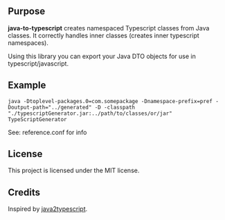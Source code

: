 ## Purpose

**java-to-typescript** creates namespaced Typescript classes from Java classes. It correctly handles inner classes (creates inner typescript namespaces). 

Using this library you can export your Java DTO objects for use in typescript/javascript.

## Example

``java -Dtoplevel-packages.0=com.somepackage -Dnamespace-prefix=pref -Doutput-path="../generated" -D -classpath "./typescriptGenerator.jar:../path/to/classes/or/jar" TypeScriptGenerator``

See: reference.conf for info

## License 

This project is licensed under the MIT license.

## Credits

Inspired by [java2typescript](https://github.com/raphaeljolivet/java2typescript).
